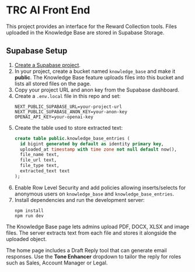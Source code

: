 # TRC AI Front End

This project provides an interface for the Reward Collection tools. Files uploaded in the Knowledge Base are stored in Supabase Storage.

## Supabase Setup

1. [Create a Supabase project](https://supabase.com/).
2. In your project, create a bucket named `knowledge_base` and make it
   **public**. The Knowledge Base feature uploads files into this bucket and
   lists all stored files on the page.
3. Copy your project URL and anon key from the Supabase dashboard.
4. Create a `.env.local` file in this repo and set:
   ```
   NEXT_PUBLIC_SUPABASE_URL=your-project-url
   NEXT_PUBLIC_SUPABASE_ANON_KEY=your-anon-key
   OPENAI_API_KEY=your-openai-key
   ```
5. Create the table used to store extracted text:
   ```sql
   create table public.knowledge_base_entries (
     id bigint generated by default as identity primary key,
     uploaded_at timestamp with time zone not null default now(),
     file_name text,
     file_url text,
     file_type text,
     extracted_text text
   );
   ```
6. Enable Row Level Security and add policies allowing inserts/selects for anonymous users on `knowledge_base` and `knowledge_base_entries`.
7. Install dependencies and run the development server:
   ```
   npm install
   npm run dev
   ```

The Knowledge Base page lets admins upload PDF, DOCX, XLSX and image files. The server extracts text from each file and stores it alongside the uploaded object.

The home page includes a Draft Reply tool that can generate email responses. Use the **Tone Enhancer** dropdown to tailor the reply for roles such as Sales, Account Manager or Legal.
